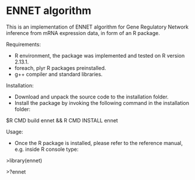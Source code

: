 ENNET algorithm
=====

This is an implementation of ENNET algorithm for Gene Regulatory Network inference from mRNA expression data, in form of an R package.

Requirements:
- R environment, the package was implemented and tested on R version 2.13.1.
- foreach, plyr R packages preinstalled.
- g++ compiler and standard libraries.


Installation:
- Download and unpack the source code to the installation folder.
- Install the package by invoking the following command in the installation folder:

$R CMD build ennet && R CMD INSTALL ennet

Usage:
- Once the R package is installed, please refer to the reference manual, e.g. inside R console type:

\>library(ennet)

\>?ennet
